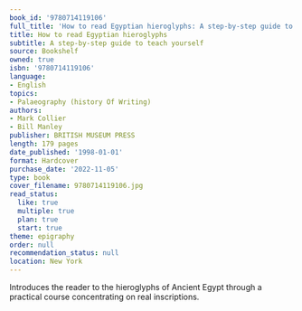 ```yaml
---
book_id: '9780714119106'
full_title: 'How to read Egyptian hieroglyphs: A step-by-step guide to teach yourself'
title: How to read Egyptian hieroglyphs
subtitle: A step-by-step guide to teach yourself
source: Bookshelf
owned: true
isbn: '9780714119106'
language:
- English
topics:
- Palaeography (history Of Writing)
authors:
- Mark Collier
- Bill Manley
publisher: BRITISH MUSEUM PRESS
length: 179 pages
date_published: '1998-01-01'
format: Hardcover
purchase_date: '2022-11-05'
type: book
cover_filename: 9780714119106.jpg
read_status:
  like: true
  multiple: true
  plan: true
  start: true
theme: epigraphy
order: null
recommendation_status: null
location: New York
---
```

Introduces the reader to the hieroglyphs of Ancient Egypt through a practical course concentrating on real inscriptions.

